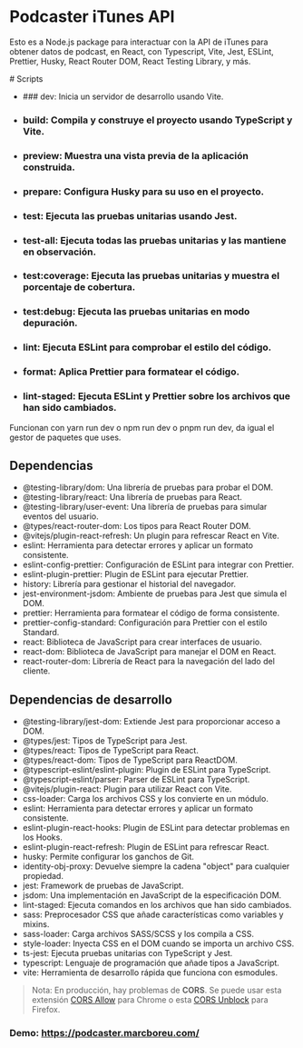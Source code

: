 # Podcaster iTunes API

Esto es a Node.js package para interactuar con la API de iTunes para obtener datos de podcast, en React, con Typescript, Vite, Jest, ESLint, Prettier, Husky, React Router DOM, React Testing Library, y más.

# Scripts
- ### dev: Inicia un servidor de desarrollo usando Vite.
- ### build: Compila y construye el proyecto usando TypeScript y Vite.
- ### preview: Muestra una vista previa de la aplicación construida.
- ### prepare: Configura Husky para su uso en el proyecto.
- ### test: Ejecuta las pruebas unitarias usando Jest.
- ### test-all: Ejecuta todas las pruebas unitarias y las mantiene en observación.
- ### test:coverage: Ejecuta las pruebas unitarias y muestra el porcentaje de cobertura.
- ### test:debug: Ejecuta las pruebas unitarias en modo depuración.
- ### lint: Ejecuta ESLint para comprobar el estilo del código.
- ### format: Aplica Prettier para formatear el código.
- ### lint-staged: Ejecuta ESLint y Prettier sobre los archivos que han sido cambiados.

Funcionan con yarn run dev o npm run dev o pnpm run dev, da igual el gestor de paquetes que uses.

## Dependencias
- @testing-library/dom: Una librería de pruebas para probar el DOM.
- @testing-library/react: Una librería de pruebas para React.
- @testing-library/user-event: Una librería de pruebas para simular eventos del usuario.
- @types/react-router-dom: Los tipos para React Router DOM.
- @vitejs/plugin-react-refresh: Un plugin para refrescar React en Vite.
- eslint: Herramienta para detectar errores y aplicar un formato consistente.
- eslint-config-prettier: Configuración de ESLint para integrar con Prettier.
- eslint-plugin-prettier: Plugin de ESLint para ejecutar Prettier.
- history: Librería para gestionar el historial del navegador.
- jest-environment-jsdom: Ambiente de pruebas para Jest que simula el DOM.
- prettier: Herramienta para formatear el código de forma consistente.
- prettier-config-standard: Configuración para Prettier con el estilo Standard.
- react: Biblioteca de JavaScript para crear interfaces de usuario.
- react-dom: Biblioteca de JavaScript para manejar el DOM en React.
- react-router-dom: Librería de React para la navegación del lado del cliente.

## Dependencias de desarrollo
- @testing-library/jest-dom: Extiende Jest para proporcionar acceso a DOM.
- @types/jest: Tipos de TypeScript para Jest.
- @types/react: Tipos de TypeScript para React.
- @types/react-dom: Tipos de TypeScript para ReactDOM.
- @typescript-eslint/eslint-plugin: Plugin de ESLint para TypeScript.
- @typescript-eslint/parser: Parser de ESLint para TypeScript.
- @vitejs/plugin-react: Plugin para utilizar React con Vite.
- css-loader: Carga los archivos CSS y los convierte en un módulo.
- eslint: Herramienta para detectar errores y aplicar un formato consistente.
- eslint-plugin-react-hooks: Plugin de ESLint para detectar problemas en los Hooks.
- eslint-plugin-react-refresh: Plugin de ESLint para refrescar React.
- husky: Permite configurar los ganchos de Git.
- identity-obj-proxy: Devuelve siempre la cadena "object" para cualquier propiedad.
- jest: Framework de pruebas de JavaScript.
- jsdom: Una implementación en JavaScript de la especificación DOM.
- lint-staged: Ejecuta comandos en los archivos que han sido cambiados.
- sass: Preprocesador CSS que añade características como variables y mixins.
- sass-loader: Carga archivos SASS/SCSS y los compila a CSS.
- style-loader: Inyecta CSS en el DOM cuando se importa un archivo CSS.
- ts-jest: Ejecuta pruebas unitarias con TypeScript y Jest.
- typescript: Lenguaje de programación que añade tipos a JavaScript.
- vite: Herramienta de desarrollo rápida que funciona con esmodules.


> Nota: En producción, hay problemas de **CORS**. Se puede usar esta extensión [CORS Allow](https://chrome.google.com/webstore/detail/allow-cors-access-control/lhobafahddgcelffkeicbaginigeejlf?hl=es) para Chrome o esta [CORS Unblock](https://addons.mozilla.org/es/firefox/addon/cors-unblock/) para Firefox.

### Demo: **https://podcaster.marcboreu.com/**